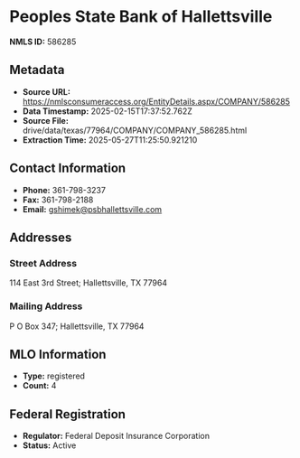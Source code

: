 # Peoples State Bank of Hallettsville

**NMLS ID:** 586285

## Metadata
- **Source URL:** https://nmlsconsumeraccess.org/EntityDetails.aspx/COMPANY/586285
- **Data Timestamp:** 2025-02-15T17:37:52.762Z
- **Source File:** drive/data/texas/77964/COMPANY/COMPANY_586285.html
- **Extraction Time:** 2025-05-27T11:25:50.921210

## Contact Information
- **Phone:** 361-798-3237
- **Fax:** 361-798-2188
- **Email:** gshimek@psbhallettsville.com

## Addresses
### Street Address
114 East 3rd Street; Hallettsville, TX 77964

### Mailing Address
P O Box 347; Hallettsville, TX 77964

## MLO Information
- **Type:** registered
- **Count:** 4

## Federal Registration
- **Regulator:** Federal Deposit Insurance Corporation
- **Status:** Active

